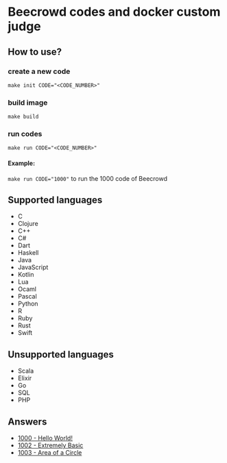# Beecrowd codes and docker custom judge

## How to use?

### create a new code
`make init CODE="<CODE_NUMBER>"`

### build image
`make build`

### run codes
`make run CODE="<CODE_NUMBER>"`

#### Example:
`make run CODE="1000"` to run the 1000 code of Beecrowd

## Supported languages

* C
* Clojure
* C++
* C#
* Dart
* Haskell
* Java
* JavaScript
* Kotlin
* Lua
* Ocaml
* Pascal
* Python
* R
* Ruby
* Rust
* Swift

## Unsupported languages

* Scala
* Elixir
* Go
* SQL
* PHP

## Answers

* [1000 - Hello World!](./code/1000)
* [1002 - Extremely Basic](./code/1001)
* [1003 - Area of a Circle](./code/1002)

